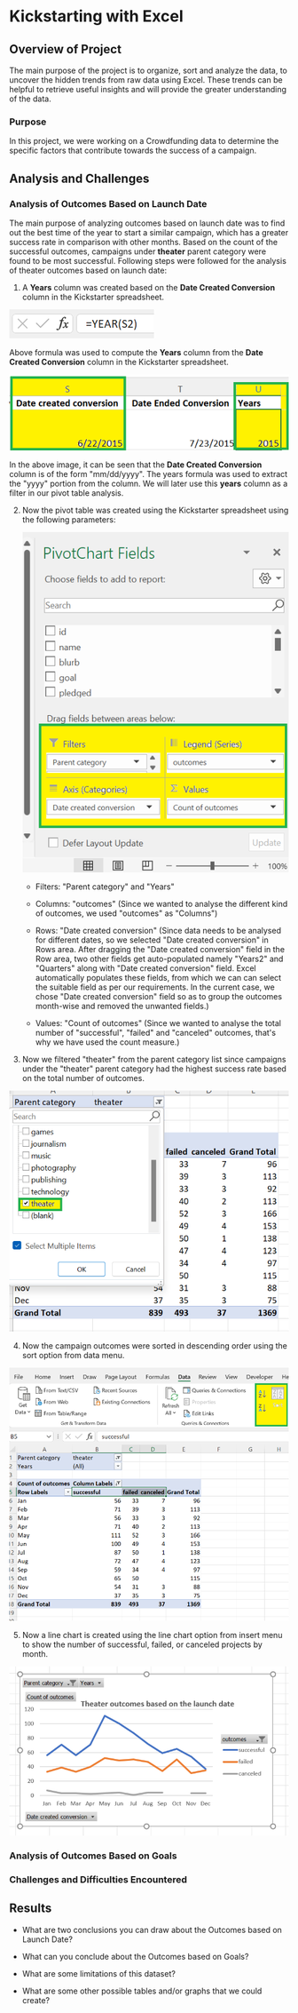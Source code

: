 # Kickstarting with Excel

## Overview of Project
The main purpose of the project is to organize, sort and analyze the data, to uncover the hidden trends from raw data using Excel. These trends can be helpful to retrieve useful insights and will provide the greater understanding of the data.

### Purpose
In this project, we were working on a Crowdfunding data to determine the specific factors that contribute towards the success of a campaign.

## Analysis and Challenges

### Analysis of Outcomes Based on Launch Date
The main purpose of analyzing outcomes based on launch date was to find out the best time of the year to start a similar campaign, which has a greater success rate in comparison with other months. Based on the count of the successful outcomes, campaigns under **theater** parent category were found to be most successful.
Following steps were followed for the analysis of theater outcomes based on launch date:

1. A **Years** column was created based on the **Date Created Conversion** column in the Kickstarter spreadsheet.

![Year formula](Images_Theater/Year_formula_s.png) 

Above formula was used to compute the **Years** column from the **Date Created Conversion** column in the Kickstarter spreadsheet.

![Yearformula_date_created_conversion_s](Images_Theater/Yearformula_date_created_conversion_s.png)

In the above image, it can be seen that the **Date Created Conversion** column is of the form "mm/dd/yyyy". The years formula was used to extract the "yyyy" portion from the column.
We will later use this **years** column as a filter in our pivot table analysis.

2. Now the pivot table was created using the Kickstarter spreadsheet using the following parameters: 

    ![Pivot_Chart_Fields_S](Images_Theater/Pivot_Chart_Fields_S.png)

    - Filters: "Parent category" and "Years"

    - Columns: "outcomes" (Since we wanted to analyse the different kind of outcomes, we used "outcomes" as "Columns")

    - Rows: "Date created conversion" (Since data needs to be analysed for different dates, so we selected "Date created conversion" in Rows area. After dragging the "Date created conversion" field in the Row area, two other fields get auto-populated namely "Years2" and "Quarters" along with "Date created conversion" field. Excel automatically populates these fields, from which we can can select the suitable field as per our requirements. In the current case, we chose "Date created conversion" field so as to group the outcomes month-wise and removed the unwanted fields.)

    - Values: "Count of outcomes" (Since we wanted to analyse the total number of "successful", "failed" and "canceled" outcomes, that's  why we have used the count measure.)

3. Now we filtered "theater" from the parent category list since campaigns under the "theater" parent category had the highest success rate based on the total number of outcomes.

![Filter_theater_s](Images_Theater/Filter_theater_s.png)

4. Now the campaign outcomes were sorted in descending order using the sort option from data menu.

![Sorting_decendingorder_s](Images_Theater/Sorting_decendingorder_s.png)

5. Now a line chart is created using the line chart option from insert menu to show the number of successful, failed, or canceled projects by month.

![Images_Theater/Graph_s](Images_Theater/Graph_s.png)

### Analysis of Outcomes Based on Goals

### Challenges and Difficulties Encountered

## Results

- What are two conclusions you can draw about the Outcomes based on Launch Date?

- What can you conclude about the Outcomes based on Goals?

- What are some limitations of this dataset?

- What are some other possible tables and/or graphs that we could create?
